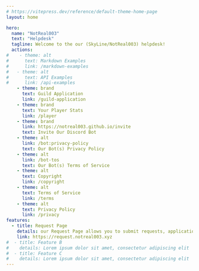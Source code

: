 ```yaml
---
# https://vitepress.dev/reference/default-theme-home-page
layout: home

hero:
  name: "NotReal003"
  text: "Helpdesk"
  tagline: Welcome to the our (SkyLine/NotReal003) helpdesk!
  actions:
#    - theme: alt
#      text: Markdown Examples
#      link: /markdown-examples
#   - theme: alt
#      text: API Examples
#      link: /api-examples
    - theme: brand
      text: Guild Application
      link: /guild-application
    - theme: brand
      text: Your Player Stats
      link: /player
    - theme: brand
      link: https://notreal003.github.io/invite
      text: Invite Our Discord Bot
    - theme: alt
      link: /bot:privacy-policy
      text: Our Bot(s) Privacy Policy
    - theme: alt
      link: /bot-tos
      text: Our Bot(s) Terms of Service
    - theme: alt
      text: Copyright
      link: /copyright
    - theme: alt
      text: Terms of Service
      link: /terms
    - theme: alt
      text: Privacy Policy
      link: /privacy
features:
  - title: Request Page
    details: our Request Page allows you to submit requests, applications, reports and support queries.
    link: https://request.notreal003.xyz
#  - title: Feature B
#    details: Lorem ipsum dolor sit amet, consectetur adipiscing elit
#  - title: Feature C
#    details: Lorem ipsum dolor sit amet, consectetur adipiscing elit
---
```

